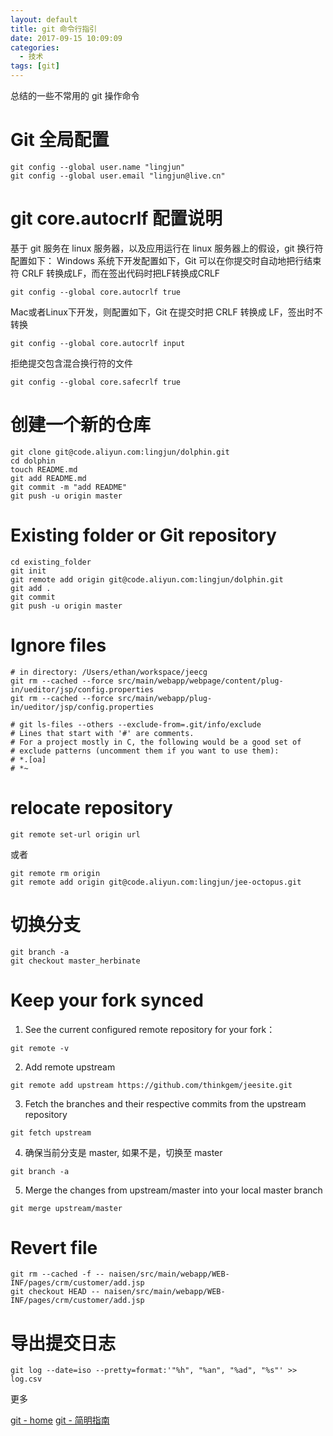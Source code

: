 ```yaml
---
layout: default
title: git 命令行指引
date: 2017-09-15 10:09:09
categories:
  - 技术
tags: [git]
---
```

总结的一些不常用的 git 操作命令

# Git 全局配置
```
git config --global user.name "lingjun"
git config --global user.email "lingjun@live.cn"
```

# git core.autocrlf 配置说明
基于 git 服务在 linux 服务器，以及应用运行在 linux 服务器上的假设，git 换行符配置如下：
Windows 系统下开发配置如下，Git 可以在你提交时自动地把行结束符 CRLF 转换成LF，而在签出代码时把LF转换成CRLF
```
git config --global core.autocrlf true
```
Mac或者Linux下开发，则配置如下，Git 在提交时把 CRLF 转换成 LF，签出时不转换
```
git config --global core.autocrlf input
```
拒绝提交包含混合换行符的文件
```
git config --global core.safecrlf true
```

# 创建一个新的仓库
```
git clone git@code.aliyun.com:lingjun/dolphin.git
cd dolphin
touch README.md
git add README.md
git commit -m "add README"
git push -u origin master
```

# Existing folder or Git repository
```
cd existing_folder
git init
git remote add origin git@code.aliyun.com:lingjun/dolphin.git
git add .
git commit
git push -u origin master
```

# Ignore files
```
# in directory: /Users/ethan/workspace/jeecg
git rm --cached --force src/main/webapp/webpage/content/plug-in/ueditor/jsp/config.properties
git rm --cached --force src/main/webapp/plug-in/ueditor/jsp/config.properties

# git ls-files --others --exclude-from=.git/info/exclude
# Lines that start with '#' are comments.
# For a project mostly in C, the following would be a good set of
# exclude patterns (uncomment them if you want to use them):
# *.[oa]
# *~
```

# relocate repository
```
git remote set-url origin url
```
或者
```
git remote rm origin
git remote add origin git@code.aliyun.com:lingjun/jee-octopus.git
```

# 切换分支
```
git branch -a
git checkout master_herbinate
```

# Keep your fork synced
1. See the current configured remote repository for your fork：
```
git remote -v
```
2. Add remote upstream
```
git remote add upstream https://github.com/thinkgem/jeesite.git
```
3. Fetch the branches and their respective commits from the upstream repository
```
git fetch upstream
```
4. 确保当前分支是 master, 如果不是，切换至 master
```
git branch -a
```
5. Merge the changes from upstream/master into your local master branch
```
git merge upstream/master
```

# Revert file
```
git rm --cached -f -- naisen/src/main/webapp/WEB-INF/pages/crm/customer/add.jsp
git checkout HEAD -- naisen/src/main/webapp/WEB-INF/pages/crm/customer/add.jsp
```

# 导出提交日志
```
git log --date=iso --pretty=format:'"%h", "%an", "%ad", "%s"' >> log.csv
```

更多

[git - home](https://git-scm.com/about)
[git - 简明指南](http://rogerdudler.github.io/git-guide/index.zh.html)
